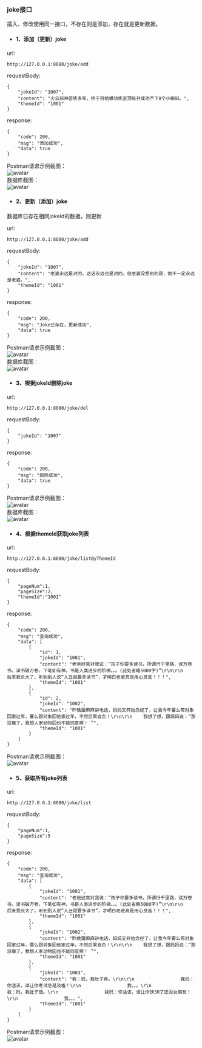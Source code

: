### joke接口  

插入、修改使用同一接口，不存在则是添加，存在就是更新数据。

+ #### 1、添加（更新）joke 

url:
```
http://127.0.0.1:8080/joke/add
```
requestBody:
```
{
    "jokeId": "1007",
    "content": "火云邪神苦练多年，终于将蛤蟆功练至顶级并成功产下8个小蝌蚪。",
    "themeId": "1001"
}
```
response:
```
{
    "code": 200,
    "msg": "添加成功",
    "data": true
}
```
Postman请求示例截图：  
![avatar](Screenshots/joke_add.png)  
数据库截图：  
![avatar](Screenshots/joke_add_db.png)


+ #### 2、更新（添加）joke  
数据库已存在相同jokeId的数据，则更新  

url:
```
http://127.0.0.1:8080/joke/add
```
requestBody:
```
{
    "jokeId": "1007",
    "content": "老婆永远是对的，这话永远也是对的。但老婆没想到的是，她不一定永远是老婆。",
    "themeId": "1001"
}
```
response:
```
{
    "code": 200,
    "msg": "Joke已存在，更新成功",
    "data": true
}
```
Postman请求示例截图：  
![avatar](Screenshots/joke_update.png)  
数据库截图：  
![avatar](Screenshots/joke_update_db.png)

+ #### 3、根据jokeId删除joke  

url:
```
http://127.0.0.1:8080/joke/del
```
requestBody:
```
{
    "jokeId": "1007"
}
```
response:
```
{
    "code": 200,
    "msg": "删除成功",
    "data": true
}
```
Postman请求示例截图：  
![avatar](Screenshots/joke_del.png)  
数据库截图：  
![avatar](Screenshots/joke_del_db.png)

+ #### 4、根据themeId获取joke列表  

url:
```
http://127.0.0.1:8080/joke/listByThemeId
```
requestBody:
```
{
	"pageNum":1,
	"pageSize":2,
	"themeId":"1001"
}
```
response:
```
{
    "code": 200,
    "msg": "查询成功",
    "data": [
        {
            "id": 1,
            "jokeId": "1001",
            "content": "老爸经常对我说：“孩子你要多读书，所谓行千里路，读万卷书。读书破万卷，下笔如有神，书是人类进步的阶梯。。。(此处省略5000字)”\r\n\r\n                 后来我长大了，听到别人说“人丑就要多读书”，才明白老爸真是用心良苦！！！",
            "themeId": "1001"
        },
        {
            "id": 2,
            "jokeId": "1002",
            "content": "昨晚跟麻麻讲电话，妈妈又开始念经了，让我今年要么带对象回家过年，要么跟对象回他家过年，不然后果自负！\r\n\r\n    我想了想，跟妈妈说：“那没辙了，我想人家动物园也不能同意啊！ ”",
            "themeId": "1001"
        }
    ]
}
```
Postman请求示例截图：  
![avatar](Screenshots/joke_listByThemeId.png)

+ #### 5、获取所有joke列表  

url:
```
http://127.0.0.1:8080/joke/list
```
requestBody:
```
{
	"pageNum":1,
	"pageSize":5
}
```
response:
```
{
    "code": 200,
    "msg": "查询成功",
    "data": [
        {
            "jokeId": "1001",
            "content": "老爸经常对我说：“孩子你要多读书，所谓行千里路，读万卷书。读书破万卷，下笔如有神，书是人类进步的阶梯。。。(此处省略5000字)”\r\n\r\n                 后来我长大了，听到别人说“人丑就要多读书”，才明白老爸真是用心良苦！！！",
            "themeId": "1001"
        },
        {
            "jokeId": "1002",
            "content": "昨晚跟麻麻讲电话，妈妈又开始念经了，让我今年要么带对象回家过年，要么跟对象回他家过年，不然后果自负！\r\n\r\n    我想了想，跟妈妈说：“那没辙了，我想人家动物园也不能同意啊！ ”",
            "themeId": "1001"
        },
        {
            "jokeId": "1003",
            "content": "我：妈，我肚子疼。\r\n\r\n                 我妈：你活该，谁让你考试总是及格！\r\n                 我。。。\r\n                 我：妈，我肚子饿。\r\n                 我妈：你活该，谁让你快30了还没女朋友！\r\n                 我。。。",
            "themeId": "1001"
        }
    ]
}
```  
Postman请求示例截图：  
![avatar](Screenshots/joke_list.png)